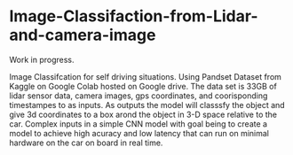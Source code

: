 # Image-Classifaction-from-Lidar-and-camera-image

Work in progress.

Image Classifcation for self driving situations.  Using Pandset Dataset from Kaggle on Google Colab hosted on Google drive.  The data set is 33GB of lidar sensor data, camera images, gps coordinates, and coorisponding timestampes to as inputs. As outputs the model will classsfy the object and give 3d coordinates to a box arond the object in 3-D space relative to the car.  Complex inputs in a simple CNN model with goal being to create a model to achieve high acuracy and low latency that can run on minimal hardware on the car on board in real time.
